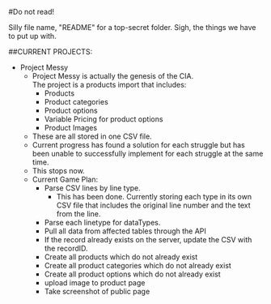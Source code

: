 #Do not read!  

Silly file name, "README" for a top-secret folder.  Sigh, 
the things we have to put up with. 

##CURRENT PROJECTS:

* Project Messy
    * Project Messy is actually the genesis of the CIA.  
    The project is a products import that includes:
        * Products
        * Product categories
        * Product options
        * Variable Pricing for product options
        * Product Images
    * These are all stored in one CSV file. 
    * Current progress has found a solution for each struggle
    but has been unable to successfully implement for each
    struggle at the same time. 
    * This stops now.
    * Current Game Plan:
        * Parse CSV lines by line type.
            * This has been done.  Currently storing each
            type in its own CSV file that includes the 
            original line number and the text from the line.
        * Parse each linetype for dataTypes. 
        * Pull all data from affected tables through the API
        * If the record already exists on the server, update
        the CSV with the recordID.
        * Create all products which do not already exist
        * Create all product categories which do not already exist
        * Create all product options which do not already exist
        * upload image to product page
        * Take screenshot of public page

